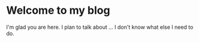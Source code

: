 # Welcome to my blog

I'm glad you are here. I plan to talk about ...
I don't know what else I need to do.
